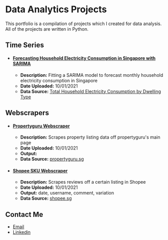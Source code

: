 # Data Analytics Projects

This portfolio is a compilation of projects which I created for data analysis. All of the projects are written in Python.

## Time Series

- #### **[Forecasting Household Electricity Consumption in Singapore with SARIMA](time-series/forecasting_household_electricity_SARIMA.ipynb)**
  - **Description:** Fitting a SARIMA model to forecast monthly household electricity consumption in Singapore
  - **Date Uploaded:** 10/01/2021
  - **Data Source:** [Total Household Electricity Consumption by Dwelling Type](https://data.gov.sg/dataset/total-household-electricity-consumption-by-dwelling-type)

## Webscrapers

- #### **[Propertyguru Webscraper](webscrapers/webscraper_propertyguru_sg.ipynb)**
  - **Description:** Scrapes property listing data off propertyguru's main page
  - **Date Uploaded:** 10/01/2021
  - **Output:**
  - **Data Source:** [propertyguru.sg](https://www.propertyguru.com.sg)
  
- #### **[Shopee SKU Webscraper](webscrapers/webscraper_shopee_sku_review.ipynb)**
  - **Description:** Scrapes reviews off a certain listing in Shopee
  - **Date Uploaded:** 10/01/2021
  - **Output:** date, username, comment, variation
  - **Data Source:** [shopee.sg](https://www.shopee.sg)
  
## Contact Me

- [Email](mailto:zacharytangjiaying@gmail.com)
- [Linkedin](https://www.linkedin.com/in/zacharytang/)
